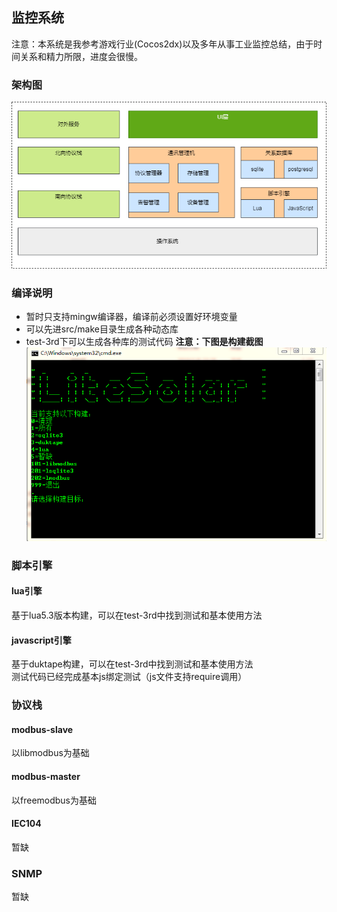 ## 监控系统
注意：本系统是我参考游戏行业(Cocos2dx)以及多年从事工业监控总结，由于时间关系和精力所限，进度会很慢。

### 架构图
![架构图](doc/architecture.png)


### 编译说明
- 暂时只支持mingw编译器，编译前必须设置好环境变量
- 可以先进src/make目录生成各种动态库
- test-3rd下可以生成各种库的测试代码
**注意：下图是构建截图**
![构建](doc/build.png)

### 脚本引擎

#### lua引擎
基于lua5.3版本构建，可以在test-3rd中找到测试和基本使用方法

#### javascript引擎
基于duktape构建，可以在test-3rd中找到测试和基本使用方法  
测试代码已经完成基本js绑定测试（js文件支持require调用）  

### 协议栈

#### modbus-slave
以libmodbus为基础

#### modbus-master
以freemodbus为基础

#### IEC104
暂缺

### SNMP
暂缺